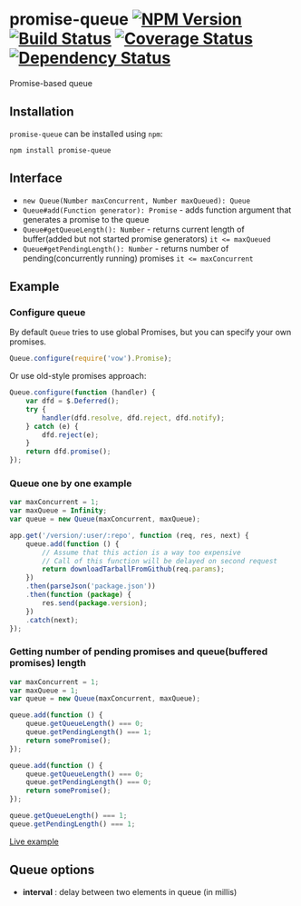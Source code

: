 # promise-queue [![NPM Version](https://badge.fury.io/js/promise-queue.png)](https://npmjs.org/package/promise-queue) [![Build Status](https://travis-ci.org/azproduction/promise-queue.png?branch=master)](https://travis-ci.org/azproduction/promise-queue) [![Coverage Status](https://coveralls.io/repos/azproduction/promise-queue/badge.png?branch=master)](https://coveralls.io/r/azproduction/promise-queue) [![Dependency Status](https://gemnasium.com/azproduction/promise-queue.png)](https://gemnasium.com/azproduction/promise-queue)

Promise-based queue

## Installation

`promise-queue` can be installed using `npm`:

```
npm install promise-queue
```

## Interface

 - `new Queue(Number maxConcurrent, Number maxQueued): Queue`
 - `Queue#add(Function generator): Promise` - adds function argument that generates a promise to the queue
 - `Queue#getQueueLength(): Number` - returns current length of buffer(added but not started promise generators) `it <= maxQueued`
 - `Queue#getPendingLength(): Number` - returns number of pending(concurrently running) promises `it <= maxConcurrent`

## Example

### Configure queue

By default `Queue` tries to use global Promises, but you can specify your own promises.

```js
Queue.configure(require('vow').Promise);
```

Or use old-style promises approach:

```js
Queue.configure(function (handler) {
    var dfd = $.Deferred();
    try {
        handler(dfd.resolve, dfd.reject, dfd.notify);
    } catch (e) {
        dfd.reject(e);
    }
    return dfd.promise();
});
```

### Queue one by one example

```js
var maxConcurrent = 1;
var maxQueue = Infinity;
var queue = new Queue(maxConcurrent, maxQueue);

app.get('/version/:user/:repo', function (req, res, next) {
    queue.add(function () {
        // Assume that this action is a way too expensive
        // Call of this function will be delayed on second request
        return downloadTarballFromGithub(req.params);
    })
    .then(parseJson('package.json'))
    .then(function (package) {
        res.send(package.version);
    })
    .catch(next);
});
```

### Getting number of pending promises and queue(buffered promises) length

```js
var maxConcurrent = 1;
var maxQueue = 1;
var queue = new Queue(maxConcurrent, maxQueue);

queue.add(function () {
    queue.getQueueLength() === 0;
    queue.getPendingLength() === 1;
    return somePromise();
});

queue.add(function () {
    queue.getQueueLength() === 0;
    queue.getPendingLength() === 0;
    return somePromise();
});

queue.getQueueLength() === 1;
queue.getPendingLength() === 1;
```

[Live example](http://jsfiddle.net/RVuEU/1/)

## Queue options

- **interval** : delay between two elements in queue (in millis)
